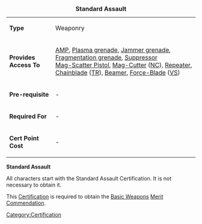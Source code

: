 <table>
<caption><strong>Standard Assault</strong></caption>
<tbody>
<tr class="odd">
<td><p><strong>Type</strong></p></td>
<td><p>Weaponry</p></td>
</tr>
<tr class="even">
<td><p><strong>Provides Access To</strong></p></td>
<td><p><a href="Automatic_Machine_Pistol" title="wikilink">AMP</a>, <a href="Plasma_grenade" title="wikilink">Plasma grenade</a>, <a href="Jammer_grenade" title="wikilink">Jammer grenade</a>, <a href="Fragmentation_grenade" title="wikilink">Fragmentation grenade</a>, <a href="Suppressor" title="wikilink">Suppressor</a><br />
<a href="Mag-Scatter" title="wikilink">Mag-Scatter Pistol</a>, <a href="Mag-Cutter" title="wikilink">Mag-Cutter</a> (<a href="New_Conglomerate" title="wikilink">NC</a>), <a href="Repeater" title="wikilink">Repeater</a>, <a href="Chainblade" title="wikilink">Chainblade</a> (<a href="Terran_Republic" title="wikilink">TR</a>), <a href="Beamer" title="wikilink">Beamer</a>, <a href="Force-Blade" title="wikilink">Force-Blade</a> (<a href="Vanu_Sovereignty" title="wikilink">VS</a>)</p></td>
</tr>
<tr class="odd">
<td><p><strong>Pre-requisite</strong></p></td>
<td><p>-</p></td>
</tr>
<tr class="even">
<td><p><strong>Required For</strong></p></td>
<td><p>-</p></td>
</tr>
<tr class="odd">
<td><p><strong>Cert Point Cost</strong></p></td>
<td><p>-</p></td>
</tr>
</tbody>
</table>

**Standard Assault**

All characters start with the Standard Assault Certification. It is not
necessary to obtain it.

This [Certification](/Certification "wikilink") is required to obtain the
[Basic Weapons](</Basic_Weapons_(Merit)> "wikilink") [Merit
Commendation](/Merit_Commendation "wikilink").

[Category:Certification](/Category:Certification "wikilink")
